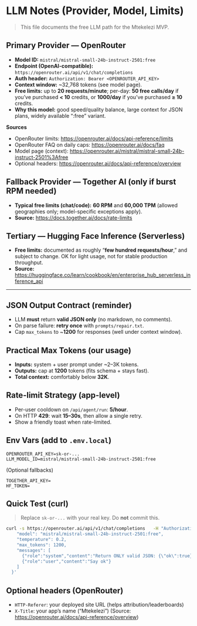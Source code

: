 # LLM Notes (Provider, Model, Limits)

> This file documents the free LLM path for the Mtekelezi MVP.

## Primary Provider — OpenRouter
- **Model ID:** `mistral/mistral-small-24b-instruct-2501:free`
- **Endpoint (OpenAI-compatible):** `https://openrouter.ai/api/v1/chat/completions`
- **Auth header:** `Authorization: Bearer <OPENROUTER_API_KEY>`
- **Context window:** ~32,768 tokens (see model page).
- **Free limits:** up to **20 requests/minute**; per-day: **50 free calls/day** if you’ve purchased **< 10** credits, or **1000/day** if you’ve purchased **≥ 10** credits.
- **Why this model:** good speed/quality balance, large context for JSON plans, widely available “:free” variant.

**Sources**
- OpenRouter limits: https://openrouter.ai/docs/api-reference/limits
- OpenRouter FAQ on daily caps: https://openrouter.ai/docs/faq
- Model page (context): https://openrouter.ai/mistral/mistral-small-24b-instruct-2501%3Afree
- Optional headers: https://openrouter.ai/docs/api-reference/overview

## Fallback Provider — Together AI (only if burst RPM needed)
- **Typical free limits (chat/code):** **60 RPM** and **60,000 TPM** (allowed geographies only; model-specific exceptions apply).
- **Source:** https://docs.together.ai/docs/rate-limits

## Tertiary — Hugging Face Inference (Serverless)
- **Free limits:** documented as roughly “**few hundred requests/hour**,” and subject to change. OK for light usage, not for stable production throughput.
- **Source:** https://huggingface.co/learn/cookbook/en/enterprise_hub_serverless_inference_api

---

## JSON Output Contract (reminder)
- LLM **must** return **valid JSON only** (no markdown, no comments).
- On parse failure: **retry once** with `prompts/repair.txt`.
- Cap `max_tokens` to ~**1200** for responses (well under context window).

## Practical Max Tokens (our usage)
- **Inputs:** system + user prompt under ~2–3K tokens.
- **Outputs:** cap at **1200** tokens (fits schema + stays fast).
- **Total context:** comfortably below **32K**.

## Rate-limit Strategy (app-level)
- Per-user cooldown on `/api/agent/run`: **5/hour**.
- On HTTP **429**: wait **15–30s**, then allow a single retry.
- Show a friendly toast when rate-limited.

## Env Vars (add to `.env.local`)
```
OPENROUTER_API_KEY=sk-or-...
LLM_MODEL_ID=mistral/mistral-small-24b-instruct-2501:free
```
(Optional fallbacks)
```
TOGETHER_API_KEY=
HF_TOKEN=
```

## Quick Test (curl)
> Replace `sk-or-...` with your real key. Do **not** commit this.
```bash
curl -s https://openrouter.ai/api/v1/chat/completions   -H "Authorization: Bearer sk-or-REDACTED"   -H "Content-Type: application/json"   -H "HTTP-Referer: https://example.com"   -H "X-Title: Mtekelezi"   -d '{
    "model": "mistral/mistral-small-24b-instruct-2501:free",
    "temperature": 0.2,
    "max_tokens": 1200,
    "messages": [
      {"role":"system","content":"Return ONLY valid JSON: {\"ok\":true}"},
      {"role":"user","content":"Say ok"}
    ]
  }'
```

## Optional headers (OpenRouter)
- `HTTP-Referer`: your deployed site URL (helps attribution/leaderboards)
- `X-Title`: your app’s name (“Mtekelezi”)
(Source: https://openrouter.ai/docs/api-reference/overview)
